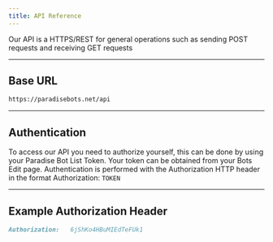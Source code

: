```yaml
---
title: API Reference
---
```


Our API is a HTTPS/REST for general operations such as sending POST requests and receiving GET requests

---

## Base URL
```markdown
https://paradisebots.net/api
```

---

## Authentication
To access our API you need to authorize yourself, this can be done by using your Paradise Bot List Token. Your token can be obtained from your Bots Edit page.
Authentication is performed with the Authorization HTTP header in the format Authorization: `TOKEN`

---

## Example Authorization Header

```markdown
Authorization:   6jShKo4HBuMIEdTeFUk1
```
